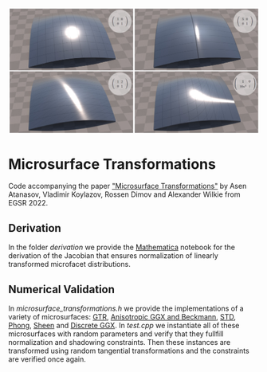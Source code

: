 <img src="https://raw.githubusercontent.com/ChaosGroup/microsurface-transformations/master/teaser.jpg" alt="Microsurface transformations teaser">

# Microsurface Transformations

Code accompanying the paper ["Microsurface Transformations"](https://docs.chaos.com/display/RESEARCH/Microsurface+Transformations) by Asen Atanasov, Vladimir Koylazov, Rossen Dimov and Alexander Wilkie from EGSR 2022.

## Derivation

In the folder *derivation* we provide the [Mathematica](https://www.wolfram.com/mathematica/) notebook for the derivation of the Jacobian that ensures normalization of linearly transformed microfacet distributions.

## Numerical Validation

In *microsurface_transformations.h* we provide the implementations of a variety of microsurfaces: [GTR](https://disneyanimation.com/publications/physically-based-shading-at-disney/), [Anisotropic GGX and Beckmann](https://www.cs.cornell.edu/~srm/publications/EGSR07-btdf.html), [STD](https://hal.archives-ouvertes.fr/hal-01535614), [Phong](https://www.cs.cornell.edu/~srm/publications/EGSR07-btdf.html), [Sheen](http://www.aconty.com/pdf/s2017_pbs_imageworks_sheen.pdf) and [Discrete GGX](https://www.cs.cornell.edu/projects/stochastic-sg14/). In *test.cpp* we instantiate all of these microsurfaces with random parameters and verify that they fullfill normalization and shadowing constraints. Then these instances are transformed using random tangential transformations and the constraints are verified once again.